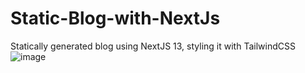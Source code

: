 # Static-Blog-with-NextJs
 Statically generated blog using NextJS 13, styling it with TailwindCSS
![image](https://github.com/Yemresalcan/Static-Blog-with-NextJs/assets/58724276/cbaa76c5-aa81-4c8a-bc71-409166b072da)

